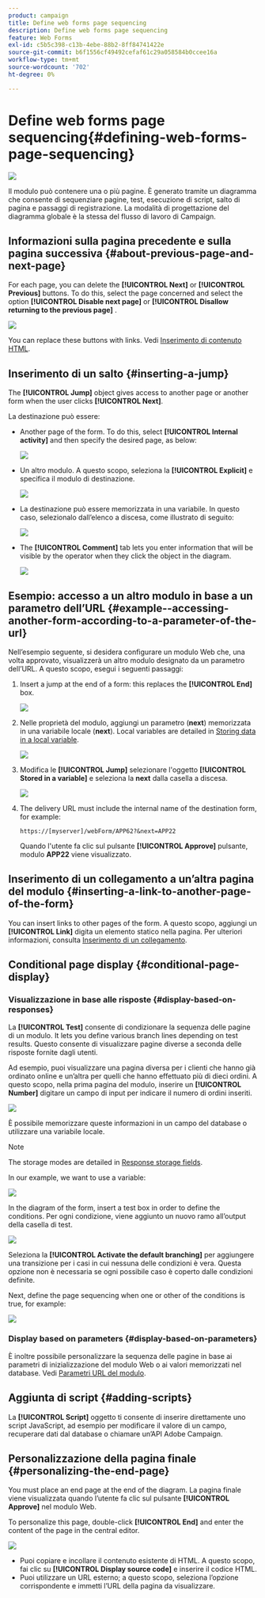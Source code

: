 ```yaml
---
product: campaign
title: Define web forms page sequencing
description: Define web forms page sequencing
feature: Web Forms
exl-id: c5b5c398-c13b-4ebe-88b2-8ff84741422e
source-git-commit: b6f1556cf49492cefaf61c29a058584b0ccee16a
workflow-type: tm+mt
source-wordcount: '702'
ht-degree: 0%

---
```


# Define web forms page sequencing{#defining-web-forms-page-sequencing}

![](../../assets/common.svg)

Il modulo può contenere una o più pagine. È generato tramite un diagramma che consente di sequenziare pagine, test, esecuzione di script, salto di pagina e passaggi di registrazione. La modalità di progettazione del diagramma globale è la stessa del flusso di lavoro di Campaign.

## Informazioni sulla pagina precedente e sulla pagina successiva {#about-previous-page-and-next-page}

For each page, you can delete the **[!UICONTROL Next]** or **[!UICONTROL Previous]** buttons. To do this, select the page concerned and select the option **[!UICONTROL Disable next page]** or **[!UICONTROL Disallow returning to the previous page]** .

![](assets/s_ncs_admin_survey_no_next_page.png)

You can replace these buttons with links. Vedi [Inserimento di contenuto HTML](static-elements-in-a-web-form.md#inserting-html-content).

## Inserimento di un salto {#inserting-a-jump}

The **[!UICONTROL Jump]** object gives access to another page or another form when the user clicks **[!UICONTROL Next]**.

La destinazione può essere:

* Another page of the form. To do this, select **[!UICONTROL Internal activity]** and then specify the desired page, as below:

   ![](assets/s_ncs_admin_jump_param1.png)

* Un altro modulo. A questo scopo, seleziona la **[!UICONTROL Explicit]** e specifica il modulo di destinazione.

   ![](assets/s_ncs_admin_jump_param2.png)

* La destinazione può essere memorizzata in una variabile. In questo caso, selezionalo dall’elenco a discesa, come illustrato di seguito:

   ![](assets/s_ncs_admin_jump_param3.png)

* The **[!UICONTROL Comment]** tab lets you enter information that will be visible by the operator when they click the object in the diagram.

   ![](assets/s_ncs_admin_survey_jump_comment.png)

## Esempio: accesso a un altro modulo in base a un parametro dell’URL {#example--accessing-another-form-according-to-a-parameter-of-the-url}

Nell’esempio seguente, si desidera configurare un modulo Web che, una volta approvato, visualizzerà un altro modulo designato da un parametro dell’URL. A questo scopo, esegui i seguenti passaggi:

1. Insert a jump at the end of a form: this replaces the **[!UICONTROL End]** box.

   ![](assets/s_ncs_admin_survey_jump_sample1.png)

1. Nelle proprietà del modulo, aggiungi un parametro (**next**) memorizzata in una variabile locale (**next**). Local variables are detailed in [Storing data in a local variable](web-forms-answers.md#storing-data-in-a-local-variable).

   ![](assets/s_ncs_admin_survey_jump_sample2.png)

1. Modifica le **[!UICONTROL Jump]** selezionare l&#39;oggetto **[!UICONTROL Stored in a variable]** e seleziona la **next** dalla casella a discesa.

   ![](assets/s_ncs_admin_survey_jump_sample3.png)

1. The delivery URL must include the internal name of the destination form, for example:

   ```
   https://[myserver]/webForm/APP62?&next=APP22
   ```

   Quando l&#39;utente fa clic sul pulsante **[!UICONTROL Approve]** pulsante, modulo **APP22** viene visualizzato.

## Inserimento di un collegamento a un’altra pagina del modulo {#inserting-a-link-to-another-page-of-the-form}

You can insert links to other pages of the form. A questo scopo, aggiungi un **[!UICONTROL Link]** digita un elemento statico nella pagina. Per ulteriori informazioni, consulta [Inserimento di un collegamento](static-elements-in-a-web-form.md#inserting-a-link).

## Conditional page display {#conditional-page-display}

### Visualizzazione in base alle risposte {#display-based-on-responses}

La **[!UICONTROL Test]** consente di condizionare la sequenza delle pagine di un modulo. It lets you define various branch lines depending on test results. Questo consente di visualizzare pagine diverse a seconda delle risposte fornite dagli utenti.

Ad esempio, puoi visualizzare una pagina diversa per i clienti che hanno già ordinato online e un’altra per quelli che hanno effettuato più di dieci ordini. A questo scopo, nella prima pagina del modulo, inserire un **[!UICONTROL Number]** digitare un campo di input per indicare il numero di ordini inseriti.

![](assets/s_ncs_admin_survey_test_ex0.png)

È possibile memorizzare queste informazioni in un campo del database o utilizzare una variabile locale.

>[!NOTE]
>
>The storage modes are detailed in [Response storage fields](web-forms-answers.md#response-storage-fields).

In our example, we want to use a variable:

![](assets/s_ncs_admin_survey_test_ex1.png)

In the diagram of the form, insert a test box in order to define the conditions. Per ogni condizione, viene aggiunto un nuovo ramo all’output della casella di test.

![](assets/s_ncs_admin_survey_test_ex2.png)

Seleziona la **[!UICONTROL Activate the default branching]** per aggiungere una transizione per i casi in cui nessuna delle condizioni è vera. Questa opzione non è necessaria se ogni possibile caso è coperto dalle condizioni definite.

Next, define the page sequencing when one or other of the conditions is true, for example:

![](assets/s_ncs_admin_survey_test_ex3.png)

### Display based on parameters {#display-based-on-parameters}

È inoltre possibile personalizzare la sequenza delle pagine in base ai parametri di inizializzazione del modulo Web o ai valori memorizzati nel database. Vedi [Parametri URL del modulo](defining-web-forms-properties.md#form-url-parameters).

## Aggiunta di script {#adding-scripts}

La **[!UICONTROL Script]** oggetto ti consente di inserire direttamente uno script JavaScript, ad esempio per modificare il valore di un campo, recuperare dati dal database o chiamare un’API Adobe Campaign.

## Personalizzazione della pagina finale {#personalizing-the-end-page}

You must place an end page at the end of the diagram. La pagina finale viene visualizzata quando l’utente fa clic sul pulsante **[!UICONTROL Approve]** nel modulo Web.

To personalize this page, double-click **[!UICONTROL End]** and enter the content of the page in the central editor.

![](assets/s_ncs_admin_survey_end_page_edit.png)

* Puoi copiare e incollare il contenuto esistente di HTML. A questo scopo, fai clic su **[!UICONTROL Display source code]** e inserire il codice HTML.
* Puoi utilizzare un URL esterno; a questo scopo, seleziona l’opzione corrispondente e immetti l’URL della pagina da visualizzare.
